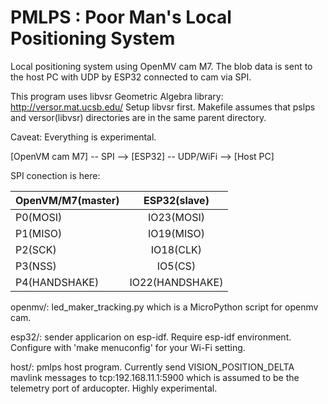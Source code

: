 # PMLPS : Poor Man's Local Positioning System

Local positioning system using OpenMV cam M7. The blob data is sent to the host PC with UDP by ESP32 connected to cam via SPI.

This program uses libvsr Geometric Algebra library:
http://versor.mat.ucsb.edu/
Setup libvsr first. Makefile assumes that pslps and versor(libvsr) directories are in the same parent directory.

Caveat: Everything is experimental.

[OpenVM cam M7] -- SPI --> [ESP32] -- UDP/WiFi --> [Host PC]

SPI conection is here:

| OpenVM/M7(master) | ESP32(slave)    |
| ----------------- |:---------------:|
| P0(MOSI)          | IO23(MOSI)      |
| P1(MISO)          | IO19(MISO)      |
| P2(SCK)           | IO18(CLK)       |
| P3(NSS)           | IO5(CS)         |
| P4(HANDSHAKE)     | IO22(HANDSHAKE) |

openmv/:
  led_maker_tracking.py which is a MicroPython script for openmv cam.

esp32/:
  sender applicarion on esp-idf. Require esp-idf environment. Configure with 'make menuconfig' for your Wi-Fi setting.

host/:
  pmlps host program. Currently send VISION_POSITION_DELTA mavlink messages to tcp:192.168.11.1:5900 which is assumed to be the telemetry port of arducopter.
  Highly experimental.
